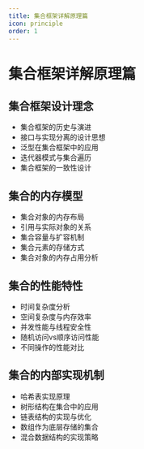 ```yaml
---
title: 集合框架详解原理篇
icon: principle
order: 1
---
```


# 集合框架详解原理篇

## 集合框架设计理念

- 集合框架的历史与演进
- 接口与实现分离的设计思想
- 泛型在集合框架中的应用
- 迭代器模式与集合遍历
- 集合框架的一致性设计

## 集合的内存模型

- 集合对象的内存布局
- 引用与实际对象的关系
- 集合容量与扩容机制
- 集合元素的存储方式
- 集合对象的内存占用分析

## 集合的性能特性

- 时间复杂度分析
- 空间复杂度与内存效率
- 并发性能与线程安全性
- 随机访问vs顺序访问性能
- 不同操作的性能对比

## 集合的内部实现机制

- 哈希表实现原理
- 树形结构在集合中的应用
- 链表结构的实现与优化
- 数组作为底层存储的集合
- 混合数据结构的实现策略
